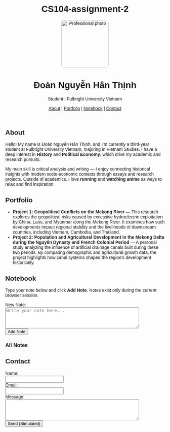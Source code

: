 # CS104-assignment-2
<!DOCTYPE html>
<html lang="en">
    <head>
        <meta charset="utf-8" />
        <meta name="viewport" content="width=device-width,initial-scale=1" />
        <title>Personal Webpage - Đoàn Nguyễn Hân Thịnh</title>
        <meta
            name="description"
            content="Personal webpage + Notebook (CS104 Assignment 2)"
        />
        <style>
            body {
                font-family: Arial, sans-serif;
                text-align: center;
                margin: 0;
                padding: 20px;
            }
            header img {
                display: block;
                margin: 0 auto 10px auto;
            }
            main {
                max-width: 800px;
                margin: 0 auto;
                text-align: left;
            }
            footer {
                text-align: center;
                margin-top: 20px;
                font-size: 0.9em;
                color: #555;
            }
        </style>
    </head>
    <body>
        <header>
            <img
                src="./avatar.jpg"
                alt="Professional photo"
                style="
                    width: 150px;
                    height: 150px;
                    object-fit: cover;
                    border-radius: 8px;
                    display: block;
                    margin-bottom: 8px;
                "
            />
            <h1>Đoàn Nguyễn Hân Thịnh</h1>
            <p>Student | Fulbright University Vietnam</p>
            <nav>
                <a href="#about">About</a> |
                <a href="#portfolio">Portfolio</a> |
                <a href="#notebook">Notebook</a> |
                <a href="#contact">Contact</a>
            </nav>
        </header>
        <main>
            <section id="about">
                <h2>About</h2>
                <p>
                    Hello! My name is Đoàn Nguyễn Hân Thịnh, and I’m currently a third-year
                    student at Fulbright University Vietnam, majoring in Vietnam
                    Studies. I have a deep interest in
                    <strong>History</strong> and
                    <strong>Political Economy</strong>, which drive my academic
                    and research pursuits.
                </p>
                <p>
                    My main skill is critical analysis and writing — I enjoy
                    connecting historical insights with modern socio-economic
                    contexts through essays and research projects. Outside of
                    academics, I love <strong>running</strong> and
                    <strong>watching anime</strong> as ways to relax and find
                    inspiration.
                </p>
            </section>
            <section id="portfolio">
                <h2>Portfolio</h2>
                <ul>
                    <li>
                        <strong
                            >Project 1: Geopolitical Conflicts on the Mekong
                            River</strong
                        >
                        — This research explores the geopolitical risks caused
                        by excessive hydroelectric exploitation by China, Laos,
                        and Myanmar along the Mekong River. It examines how such
                        developments impact regional stability and the
                        livelihoods of downstream countries, including Vietnam,
                        Cambodia, and Thailand.
                    </li>
                    <li>
                        <strong
                            >Project 2: Population and Agricultural Development
                            in the Mekong Delta during the Nguyễn Dynasty and
                            French Colonial Period</strong
                        >
                        — A personal study analyzing the influence of artificial
                        drainage canals built during these two periods. By
                        comparing demographic and agricultural growth data, the
                        project highlights how canal systems shaped the region’s
                        development historically.
                    </li>
                </ul>
            </section>
            <section id="notebook">
                <h2>Notebook</h2>
                <p>
                    Type your note below and click <strong>Add Note</strong>.
                    Notes exist only during the current browser session.
                </p>
                <label for="noteInput">New Note:</label><br />
                <textarea
                    id="noteInput"
                    rows="4"
                    cols="50"
                    placeholder="Write your note here..."
                ></textarea
                ><br />
                <button id="addNoteBtn">Add Note</button>
                <div id="noteMsg"></div>
                <h3>All Notes</h3>
                <div id="notesContainer"></div>
            </section>
            <section id="contact">
                <h2>Contact</h2>
                <form
                    onsubmit="event.preventDefault();alert('Simulated submission from: ' + document.getElementById('msgName').value);"
                >
                    <label for="msgName">Name:</label><br />
                    <input id="msgName" type="text" /><br />
                    <label for="msgEmail">Email:</label><br />
                    <input id="msgEmail" type="email" /><br />
                    <label for="msgText">Message:</label><br />
                    <textarea id="msgText" rows="4" cols="50"></textarea><br />
                    <button type="submit">Send (Simulated)</button>
                </form>
            </section>
        </main>
        <script>
            (function () {
                const addBtn = document.getElementById("addNoteBtn");
                const noteInput = document.getElementById("noteInput");
                const notesContainer =
                    document.getElementById("notesContainer");
                const noteMsg = document.getElementById("noteMsg");
                function showMessage(text, isError) {
                    noteMsg.textContent = text;
                    noteMsg.style.color = isError ? "red" : "green";
                    setTimeout(() => {
                        if (noteMsg.textContent === text)
                            noteMsg.textContent = "";
                    }, 3000);
                }
                function createNoteElement(text) {
                    const div = document.createElement("div");
                    div.textContent =
                        text + " (" + new Date().toLocaleString() + ")";
                    return div;
                }
                addBtn.addEventListener("click", function () {
                    const text = noteInput.value.trim();
                    if (!text) {
                        showMessage("Please enter a note.", true);
                        return;
                    }
                    const noteEl = createNoteElement(text);
                    notesContainer.prepend(noteEl);
                    noteInput.value = "";
                    showMessage("Note added successfully.", false);
                });
            })();
        </script>
    </body>
</html>
